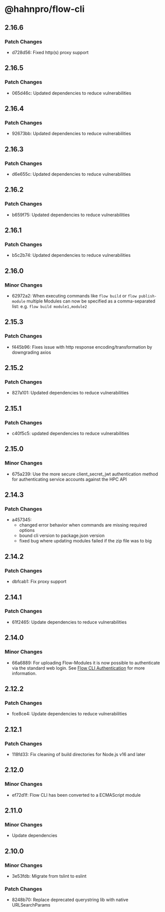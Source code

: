 # @hahnpro/flow-cli

## 2.16.6

### Patch Changes

- d728d56: Fixed http(s) proxy support

## 2.16.5

### Patch Changes

- 065d46c: Updated dependencies to reduce vulnerabilities

## 2.16.4

### Patch Changes

- 92673bb: Updated dependencies to reduce vulnerabilities

## 2.16.3

### Patch Changes

- d6e655c: Updated dependencies to reduce vulnerabilities

## 2.16.2

### Patch Changes

- b659f75: Updated dependencies to reduce vulnerabilities

## 2.16.1

### Patch Changes

- b5c2b74: Updated dependencies to reduce vulnerabilities

## 2.16.0

### Minor Changes

- 62972a2: When executing commands like `flow build` or `flow publish-module` multiple Modules can now be specified as a comma-separated list: e.g. `flow build module1,module2`

## 2.15.3

### Patch Changes

- f445b96: Fixes issue with http response encoding/transformation by downgrading axios

## 2.15.2

### Patch Changes

- 827a101: Updated dependencies to reduce vulnerabilities

## 2.15.1

### Patch Changes

- c40f5c5: updated dependencies to reduce vulnerabilities

## 2.15.0

### Minor Changes

- 675a239: Use the more secure client_secret_jwt authentication method for authenticating service accounts against the HPC API

## 2.14.3

### Patch Changes

- a457345:
  - changed error behavior when commands are missing required options
  - bound cli version to package.json version
  - fixed bug where updating modules failed if the zip file was to big

## 2.14.2

### Patch Changes

- dbfcab1: Fix proxy support

## 2.14.1

### Patch Changes

- 61f2465: Update dependencies to reduce vulnerabilities

## 2.14.0

### Minor Changes

- 66a6889: For uploading Flow-Modules it is now possible to authenticate via the standard web login. See [Flow CLI Authentication](README.md/#flow-cli-authentication) for more information.

## 2.12.2

### Patch Changes

- fce8ce4: Update dependencies to reduce vulnerabilities

## 2.12.1

### Patch Changes

- 118fd33: Fix cleaning of build directories for Node.js v16 and later

## 2.12.0

### Minor Changes

- ef72d1f: Flow CLI has been converted to a ECMAScript module

## 2.11.0

### Minor Changes

- Update dependencies

## 2.10.0

### Minor Changes

- 3e53fdb: Migrate from tslint to eslint

### Patch Changes

- 8248b70: Replace deprecated querystring lib with native URLSearchParams
